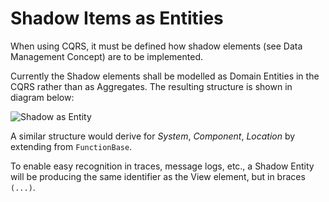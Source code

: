 # Shadow Items as Entities

When using CQRS, it must be defined how shadow elements (see Data Management Concept) are to be implemented.

Currently the Shadow elements shall be modelled as Domain Entities in the CQRS rather than as Aggregates. The resulting structure is shown in diagram below:



![Shadow as Entity](http://www.plantuml.com/plantuml/proxy?cache=no&src=https://raw.githubusercontent.com/onouv/fscl/axon-cqrs/doc/fscl/architecture/cqrs/shadow-as-entity.puml)

A similar structure would derive for _System_, _Component_, _Location_ by extending from `FunctionBase`.

To enable easy recognition in traces, message logs, etc., a Shadow Entity will be producing the same identifier as the View element, but in braces `(...)`.
